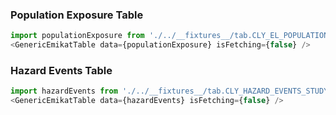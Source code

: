 ### Population Exposure Table
```js
import populationExposure from './../__fixtures__/tab.CLY_EL_POPULATION_INTERPOLATED.2016.json';
<GenericEmikatTable data={populationExposure} isFetching={false} />
```

### Hazard Events Table
```js
import hazardEvents from './../__fixtures__/tab.CLY_HAZARD_EVENTS_STUDY.2036.json';
<GenericEmikatTable data={hazardEvents} isFetching={false} />
```
